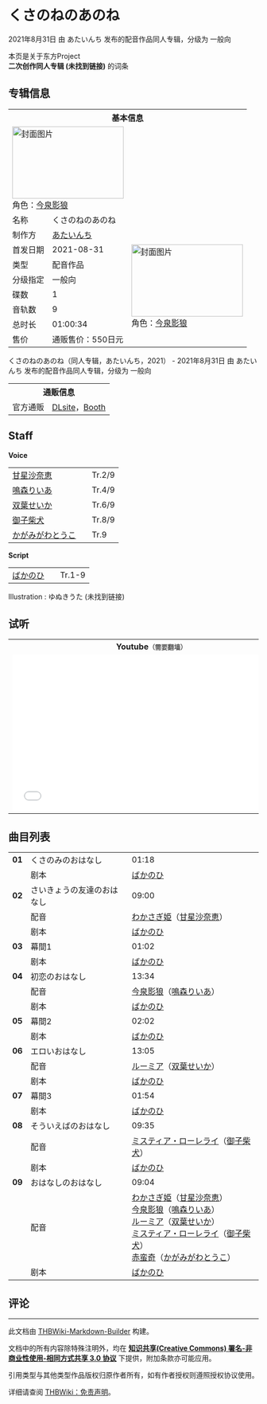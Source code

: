# くさのねのあのね

<!-- source html: G:\repos\THBWiki-Markdown-Builder\THBWikiMarkdown\Temp\main\b\b0\ns0%3A%E3%81%8F%E3%81%95%E3%81%AE%E3%81%AD%E3%81%AE%E3%81%82%E3%81%AE%E3%81%AD.html -->

2021年8月31日 由 あたいんち  发布的配音作品同人专辑，分级为 一般向

本页是关于东方Project  
 **二次创作同人专辑 (未找到链接)** 的词条

## 专辑信息

<table><tbody><tr><th colspan="3">基本信息</th></tr><tr><td class="cover-artwork-mobile" colspan="2"><a href="./文件-くさのねのあのね封面.jpg.md" class="image" title="封面图片"><img alt="封面图片" src="https://upload.thwiki.cc/thumb/0/05/%E3%81%8F%E3%81%95%E3%81%AE%E3%81%AD%E3%81%AE%E3%81%82%E3%81%AE%E3%81%AD%E5%B0%81%E9%9D%A2.jpg/224px-%E3%81%8F%E3%81%95%E3%81%AE%E3%81%AD%E3%81%AE%E3%81%82%E3%81%AE%E3%81%AD%E5%B0%81%E9%9D%A2.jpg" decoding="async" loading="lazy" width="224" height="145" srcset="https://upload.thwiki.cc/thumb/0/05/%E3%81%8F%E3%81%95%E3%81%AE%E3%81%AD%E3%81%AE%E3%81%82%E3%81%AE%E3%81%AD%E5%B0%81%E9%9D%A2.jpg/336px-%E3%81%8F%E3%81%95%E3%81%AE%E3%81%AD%E3%81%AE%E3%81%82%E3%81%AE%E3%81%AD%E5%B0%81%E9%9D%A2.jpg 1.5x, https://upload.thwiki.cc/thumb/0/05/%E3%81%8F%E3%81%95%E3%81%AE%E3%81%AD%E3%81%AE%E3%81%82%E3%81%AE%E3%81%AD%E5%B0%81%E9%9D%A2.jpg/448px-%E3%81%8F%E3%81%95%E3%81%AE%E3%81%AD%E3%81%AE%E3%81%82%E3%81%AE%E3%81%AD%E5%B0%81%E9%9D%A2.jpg 2x" data-file-width="1240" data-file-height="804"></a><div class="cover-char">角色：<a href="./今泉影狼.md" title="今泉影狼">今泉影狼</a></div></td>
</tr><tr><td class="label">名称</td><td colspan="2"> くさのねのあのね </td></tr><tr><td class="label">制作方</td><td><a href="./あたいんち.md" title="あたいんち">あたいんち</a></td><td class="cover-artwork" rowspan="8" style="min-width:224px;"><a href="./文件-くさのねのあのね封面.jpg.md" class="image" title="封面图片"><img alt="封面图片" src="https://upload.thwiki.cc/thumb/0/05/%E3%81%8F%E3%81%95%E3%81%AE%E3%81%AD%E3%81%AE%E3%81%82%E3%81%AE%E3%81%AD%E5%B0%81%E9%9D%A2.jpg/224px-%E3%81%8F%E3%81%95%E3%81%AE%E3%81%AD%E3%81%AE%E3%81%82%E3%81%AE%E3%81%AD%E5%B0%81%E9%9D%A2.jpg" decoding="async" loading="lazy" width="224" height="145" srcset="https://upload.thwiki.cc/thumb/0/05/%E3%81%8F%E3%81%95%E3%81%AE%E3%81%AD%E3%81%AE%E3%81%82%E3%81%AE%E3%81%AD%E5%B0%81%E9%9D%A2.jpg/336px-%E3%81%8F%E3%81%95%E3%81%AE%E3%81%AD%E3%81%AE%E3%81%82%E3%81%AE%E3%81%AD%E5%B0%81%E9%9D%A2.jpg 1.5x, https://upload.thwiki.cc/thumb/0/05/%E3%81%8F%E3%81%95%E3%81%AE%E3%81%AD%E3%81%AE%E3%81%82%E3%81%AE%E3%81%AD%E5%B0%81%E9%9D%A2.jpg/448px-%E3%81%8F%E3%81%95%E3%81%AE%E3%81%AD%E3%81%AE%E3%81%82%E3%81%AE%E3%81%AD%E5%B0%81%E9%9D%A2.jpg 2x" data-file-width="1240" data-file-height="804"></a><div class="cover-char">角色：<a href="./今泉影狼.md" title="今泉影狼">今泉影狼</a></div></td>
</tr><tr><td class="label">首发日期</td><td>2021-08-31</td></tr><tr><td class="label">类型</td><td>配音作品</td></tr><tr><td class="label">分级指定</td><td>一般向</td></tr><tr><td class="label">碟数</td><td>1</td></tr><tr><td class="label">音轨数</td><td>9</td></tr><tr><td class="label">总时长</td><td>01:00:34</td></tr><tr><td class="label">售价</td><td>通贩售价：550日元</td></tr></tbody></table>

くさのねのあのね（同人专辑，あたいんち，2021） - 2021年8月31日 由 あたいんち  发布的配音作品同人专辑，分级为 一般向

<table><tbody><tr><th colspan="3">通贩信息</th></tr><tr><td class="label">官方通贩</td><td colspan="2"><a rel="nofollow" class="external text" href="http://www.dlsite.com/home/work/=/product_id/RJ338509.html">DLsite</a>，<a rel="nofollow" class="external text" href="https://booth.pm/en/items/973231">Booth</a></td></tr></tbody></table>



## Staff
  
 **Voice**   

<table><tbody><tr><td><a href="/index.php?title=%E7%94%98%E6%98%9F%E6%B2%99%E5%A5%88%E6%81%B5&amp;action=edit&amp;redlink=1" class="new" title="甘星沙奈恵（页面不存在）">甘星沙奈恵</a></td><td></td><td>Tr.2/9</td></tr><tr><td><a href="/index.php?title=%E9%B3%B4%E6%A3%AE%E3%82%8A%E3%81%84%E3%81%82&amp;action=edit&amp;redlink=1" class="new" title="鳴森りいあ（页面不存在）">鳴森りいあ</a></td><td></td><td>Tr.4/9</td></tr><tr><td><a href="/index.php?title=%E5%8F%8C%E8%91%89%E3%81%9B%E3%81%84%E3%81%8B&amp;action=edit&amp;redlink=1" class="new" title="双葉せいか（页面不存在）">双葉せいか</a></td><td></td><td>Tr.6/9</td></tr><tr><td><a href="/index.php?title=%E5%BE%A1%E5%AD%90%E6%9F%B4%E7%8A%AC&amp;action=edit&amp;redlink=1" class="new" title="御子柴犬（页面不存在）">御子柴犬</a></td><td></td><td>Tr.8/9</td></tr><tr><td><a href="/index.php?title=%E3%81%8B%E3%81%8C%E3%81%BF%E3%81%8C%E3%82%8F%E3%81%A8%E3%81%86%E3%81%93&amp;action=edit&amp;redlink=1" class="new" title="かがみがわとうこ（页面不存在）">かがみがわとうこ</a></td><td></td><td>Tr.9</td></tr></tbody></table>

  
 **Script**   

<table><tbody><tr><td><a href="/index.php?title=%E3%81%B0%E3%81%8B%E3%81%AE%E3%81%B2&amp;action=edit&amp;redlink=1" class="new" title="ばかのひ（页面不存在）">ばかのひ</a></td><td></td><td>Tr.1-9</td></tr></tbody></table>


Illustration
: ゆぬきうた (未找到链接)


## 试听

<table>

<tbody><tr>
<th>Youtube<span style="font-family: sans-serif; cursor: default; color:#555; font-size: 0.8em; bottom: 0.1em; font-weight: bold;" title="连接到需要翻墙网页">（需要翻墙）</span>
</th></tr>
<tr>
<td><iframe width="560" height="315" src="//www.youtube-nocookie.com/embed/Oru63xnyEM8?" frameborder="0" allowfullscreen=""></iframe>
</td></tr></tbody></table>



## 曲目列表

<table><tbody><tr><td id="1" class="info"><b>01</b></td><td id="くさのみのおはなし" colspan="2" class="title">くさのみのおはなし<span class="thcsearchlinks"><a rel="nofollow" class="external text" href="https://cd.thwiki.cc?script=ばかのひ&amp;fromwiki=くさのねのあのね"><span title="搜索相似同人曲"></span></a></span></td><td class="time">01:18</td></tr><tr><td class="left"></td><td class="label">剧本</td><td class="text" colspan="2"><a href="/index.php?title=%E3%81%B0%E3%81%8B%E3%81%AE%E3%81%B2&amp;action=edit&amp;redlink=1" class="new" title="ばかのひ（页面不存在）">ばかのひ</a><span class="thcsearchlinks"><a rel="nofollow" class="external text" href="https://cd.thwiki.cc?script=ばかのひ&amp;fromwiki=くさのねのあのね"><span></span></a></span></td></tr>
<tr><td id="2" class="infoG"><b>02</b></td><td id="さいきょうの友達のおはなし" colspan="2" class="title">さいきょうの友達のおはなし<span class="thcsearchlinks"><a rel="nofollow" class="external text" href="https://cd.thwiki.cc?dub=甘星沙奈恵&amp;script=ばかのひ&amp;fromwiki=くさのねのあのね"><span title="搜索相似同人曲"></span></a></span></td><td class="time">09:00</td></tr><tr><td class="left"></td><td class="label">配音</td><td class="text" colspan="2"><a href="./わかさぎ姫.md" class="mw-redirect" title="わかさぎ姫">わかさぎ姫</a>（<a href="/index.php?title=%E7%94%98%E6%98%9F%E6%B2%99%E5%A5%88%E6%81%B5&amp;action=edit&amp;redlink=1" class="new" title="甘星沙奈恵（页面不存在）">甘星沙奈恵</a>）<span class="thcsearchlinks"><a rel="nofollow" class="external text" href="https://cd.thwiki.cc?dub=甘星沙奈恵&amp;fromwiki=くさのねのあのね"><span></span></a></span></td></tr><tr><td class="left"></td><td class="label">剧本</td><td class="text" colspan="2"><a href="/index.php?title=%E3%81%B0%E3%81%8B%E3%81%AE%E3%81%B2&amp;action=edit&amp;redlink=1" class="new" title="ばかのひ（页面不存在）">ばかのひ</a><span class="thcsearchlinks"><a rel="nofollow" class="external text" href="https://cd.thwiki.cc?script=ばかのひ&amp;fromwiki=くさのねのあのね"><span></span></a></span></td></tr>
<tr><td id="3" class="info"><b>03</b></td><td id="幕間1" colspan="2" class="title">幕間1<span class="thcsearchlinks"><a rel="nofollow" class="external text" href="https://cd.thwiki.cc?script=ばかのひ&amp;fromwiki=くさのねのあのね"><span title="搜索相似同人曲"></span></a></span></td><td class="time">01:02</td></tr><tr><td class="left"></td><td class="label">剧本</td><td class="text" colspan="2"><a href="/index.php?title=%E3%81%B0%E3%81%8B%E3%81%AE%E3%81%B2&amp;action=edit&amp;redlink=1" class="new" title="ばかのひ（页面不存在）">ばかのひ</a><span class="thcsearchlinks"><a rel="nofollow" class="external text" href="https://cd.thwiki.cc?script=ばかのひ&amp;fromwiki=くさのねのあのね"><span></span></a></span></td></tr>
<tr><td id="4" class="infoG"><b>04</b></td><td id="初恋のおはなし" colspan="2" class="title">初恋のおはなし<span class="thcsearchlinks"><a rel="nofollow" class="external text" href="https://cd.thwiki.cc?dub=鳴森りいあ&amp;script=ばかのひ&amp;fromwiki=くさのねのあのね"><span title="搜索相似同人曲"></span></a></span></td><td class="time">13:34</td></tr><tr><td class="left"></td><td class="label">配音</td><td class="text" colspan="2"><a href="./今泉影狼.md" title="今泉影狼">今泉影狼</a>（<a href="/index.php?title=%E9%B3%B4%E6%A3%AE%E3%82%8A%E3%81%84%E3%81%82&amp;action=edit&amp;redlink=1" class="new" title="鳴森りいあ（页面不存在）">鳴森りいあ</a>）<span class="thcsearchlinks"><a rel="nofollow" class="external text" href="https://cd.thwiki.cc?dub=鳴森りいあ&amp;fromwiki=くさのねのあのね"><span></span></a></span></td></tr><tr><td class="left"></td><td class="label">剧本</td><td class="text" colspan="2"><a href="/index.php?title=%E3%81%B0%E3%81%8B%E3%81%AE%E3%81%B2&amp;action=edit&amp;redlink=1" class="new" title="ばかのひ（页面不存在）">ばかのひ</a><span class="thcsearchlinks"><a rel="nofollow" class="external text" href="https://cd.thwiki.cc?script=ばかのひ&amp;fromwiki=くさのねのあのね"><span></span></a></span></td></tr>
<tr><td id="5" class="info"><b>05</b></td><td id="幕間2" colspan="2" class="title">幕間2<span class="thcsearchlinks"><a rel="nofollow" class="external text" href="https://cd.thwiki.cc?script=ばかのひ&amp;fromwiki=くさのねのあのね"><span title="搜索相似同人曲"></span></a></span></td><td class="time">02:02</td></tr><tr><td class="left"></td><td class="label">剧本</td><td class="text" colspan="2"><a href="/index.php?title=%E3%81%B0%E3%81%8B%E3%81%AE%E3%81%B2&amp;action=edit&amp;redlink=1" class="new" title="ばかのひ（页面不存在）">ばかのひ</a><span class="thcsearchlinks"><a rel="nofollow" class="external text" href="https://cd.thwiki.cc?script=ばかのひ&amp;fromwiki=くさのねのあのね"><span></span></a></span></td></tr>
<tr><td id="6" class="infoG"><b>06</b></td><td id="エロいおはなし" colspan="2" class="title">エロいおはなし<span class="thcsearchlinks"><a rel="nofollow" class="external text" href="https://cd.thwiki.cc?dub=双葉せいか&amp;script=ばかのひ&amp;fromwiki=くさのねのあのね"><span title="搜索相似同人曲"></span></a></span></td><td class="time">13:05</td></tr><tr><td class="left"></td><td class="label">配音</td><td class="text" colspan="2"><a href="./ルーミア.md" class="mw-redirect" title="ルーミア">ルーミア</a>（<a href="/index.php?title=%E5%8F%8C%E8%91%89%E3%81%9B%E3%81%84%E3%81%8B&amp;action=edit&amp;redlink=1" class="new" title="双葉せいか（页面不存在）">双葉せいか</a>）<span class="thcsearchlinks"><a rel="nofollow" class="external text" href="https://cd.thwiki.cc?dub=双葉せいか&amp;fromwiki=くさのねのあのね"><span></span></a></span></td></tr><tr><td class="left"></td><td class="label">剧本</td><td class="text" colspan="2"><a href="/index.php?title=%E3%81%B0%E3%81%8B%E3%81%AE%E3%81%B2&amp;action=edit&amp;redlink=1" class="new" title="ばかのひ（页面不存在）">ばかのひ</a><span class="thcsearchlinks"><a rel="nofollow" class="external text" href="https://cd.thwiki.cc?script=ばかのひ&amp;fromwiki=くさのねのあのね"><span></span></a></span></td></tr>
<tr><td id="7" class="info"><b>07</b></td><td id="幕間3" colspan="2" class="title">幕間3<span class="thcsearchlinks"><a rel="nofollow" class="external text" href="https://cd.thwiki.cc?script=ばかのひ&amp;fromwiki=くさのねのあのね"><span title="搜索相似同人曲"></span></a></span></td><td class="time">01:54</td></tr><tr><td class="left"></td><td class="label">剧本</td><td class="text" colspan="2"><a href="/index.php?title=%E3%81%B0%E3%81%8B%E3%81%AE%E3%81%B2&amp;action=edit&amp;redlink=1" class="new" title="ばかのひ（页面不存在）">ばかのひ</a><span class="thcsearchlinks"><a rel="nofollow" class="external text" href="https://cd.thwiki.cc?script=ばかのひ&amp;fromwiki=くさのねのあのね"><span></span></a></span></td></tr>
<tr><td id="8" class="infoG"><b>08</b></td><td id="そういえばのおはなし" colspan="2" class="title">そういえばのおはなし<span class="thcsearchlinks"><a rel="nofollow" class="external text" href="https://cd.thwiki.cc?dub=御子柴犬&amp;script=ばかのひ&amp;fromwiki=くさのねのあのね"><span title="搜索相似同人曲"></span></a></span></td><td class="time">09:35</td></tr><tr><td class="left"></td><td class="label">配音</td><td class="text" colspan="2"><a href="./ミスティア・ローレライ.md" class="mw-redirect" title="ミスティア・ローレライ">ミスティア・ローレライ</a>（<a href="/index.php?title=%E5%BE%A1%E5%AD%90%E6%9F%B4%E7%8A%AC&amp;action=edit&amp;redlink=1" class="new" title="御子柴犬（页面不存在）">御子柴犬</a>）<span class="thcsearchlinks"><a rel="nofollow" class="external text" href="https://cd.thwiki.cc?dub=御子柴犬&amp;fromwiki=くさのねのあのね"><span></span></a></span></td></tr><tr><td class="left"></td><td class="label">剧本</td><td class="text" colspan="2"><a href="/index.php?title=%E3%81%B0%E3%81%8B%E3%81%AE%E3%81%B2&amp;action=edit&amp;redlink=1" class="new" title="ばかのひ（页面不存在）">ばかのひ</a><span class="thcsearchlinks"><a rel="nofollow" class="external text" href="https://cd.thwiki.cc?script=ばかのひ&amp;fromwiki=くさのねのあのね"><span></span></a></span></td></tr>
<tr><td id="9" class="infoG"><b>09</b></td><td id="おはなしのおはなし" colspan="2" class="title">おはなしのおはなし<span class="thcsearchlinks"><a rel="nofollow" class="external text" href="https://cd.thwiki.cc?dub=甘星沙奈恵，鳴森りいあ，双葉せいか，御子柴犬，かがみがわとうこ&amp;script=ばかのひ&amp;fromwiki=くさのねのあのね"><span title="搜索相似同人曲"></span></a></span></td><td class="time">09:04</td></tr><tr><td class="left"></td><td class="label">配音</td><td class="text" colspan="2"><a href="./わかさぎ姫.md" class="mw-redirect" title="わかさぎ姫">わかさぎ姫</a>（<a href="/index.php?title=%E7%94%98%E6%98%9F%E6%B2%99%E5%A5%88%E6%81%B5&amp;action=edit&amp;redlink=1" class="new" title="甘星沙奈恵（页面不存在）">甘星沙奈恵</a>）<br><a href="./今泉影狼.md" title="今泉影狼">今泉影狼</a>（<a href="/index.php?title=%E9%B3%B4%E6%A3%AE%E3%82%8A%E3%81%84%E3%81%82&amp;action=edit&amp;redlink=1" class="new" title="鳴森りいあ（页面不存在）">鳴森りいあ</a>）<br><a href="./ルーミア.md" class="mw-redirect" title="ルーミア">ルーミア</a>（<a href="/index.php?title=%E5%8F%8C%E8%91%89%E3%81%9B%E3%81%84%E3%81%8B&amp;action=edit&amp;redlink=1" class="new" title="双葉せいか（页面不存在）">双葉せいか</a>）<br><a href="./ミスティア・ローレライ.md" class="mw-redirect" title="ミスティア・ローレライ">ミスティア・ローレライ</a>（<a href="/index.php?title=%E5%BE%A1%E5%AD%90%E6%9F%B4%E7%8A%AC&amp;action=edit&amp;redlink=1" class="new" title="御子柴犬（页面不存在）">御子柴犬</a>）<br><a href="./赤蛮奇.md" title="赤蛮奇">赤蛮奇</a>（<a href="/index.php?title=%E3%81%8B%E3%81%8C%E3%81%BF%E3%81%8C%E3%82%8F%E3%81%A8%E3%81%86%E3%81%93&amp;action=edit&amp;redlink=1" class="new" title="かがみがわとうこ（页面不存在）">かがみがわとうこ</a>）<span class="thcsearchlinks"><a rel="nofollow" class="external text" href="https://cd.thwiki.cc?dub=甘星沙奈恵，鳴森りいあ，双葉せいか，御子柴犬，かがみがわとうこ&amp;fromwiki=くさのねのあのね"><span></span></a></span></td></tr><tr><td class="left"></td><td class="label">剧本</td><td class="text" colspan="2"><a href="/index.php?title=%E3%81%B0%E3%81%8B%E3%81%AE%E3%81%B2&amp;action=edit&amp;redlink=1" class="new" title="ばかのひ（页面不存在）">ばかのひ</a><span class="thcsearchlinks"><a rel="nofollow" class="external text" href="https://cd.thwiki.cc?script=ばかのひ&amp;fromwiki=くさのねのあのね"><span></span></a></span></td></tr></tbody></table>



## 评论




---

此文档由 [THBWiki-Markdown-Builder](https://github.com/Delsin-Yu/THBWiki-Markdown-Builder) 构建。

文档中的所有内容除特殊注明外，均在 [**知识共享(Creative Commons) 署名-非商业性使用-相同方式共享 3.0 协议**](https://creativecommons.org/licenses/by-sa/3.0/deed.zh-hans) 下提供，附加条款亦可能应用。

引用类型与其他类型作品版权归原作者所有，如有作者授权则遵照授权协议使用。

详细请查阅 [THBWiki：免责声明](https://thbwiki.cc/THBWiki:%E5%85%8D%E8%B4%A3%E5%A3%B0%E6%98%8E)。

